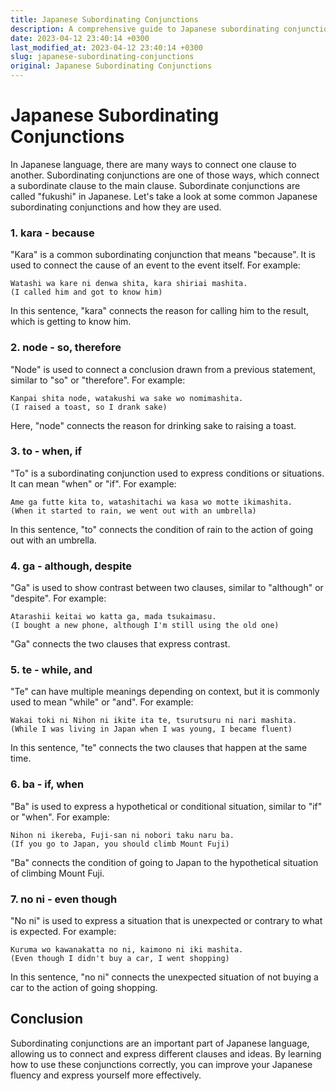 ```yaml
---
title: Japanese Subordinating Conjunctions
description: A comprehensive guide to Japanese subordinating conjunctions and how to use them correctly.
date: 2023-04-12 23:40:14 +0300
last_modified_at: 2023-04-12 23:40:14 +0300
slug: japanese-subordinating-conjunctions
original: Japanese Subordinating Conjunctions
---
```

# Japanese Subordinating Conjunctions

In Japanese language, there are many ways to connect one clause to another. Subordinating conjunctions are one of those ways, which connect a subordinate clause to the main clause. Subordinate conjunctions are called "fukushi" in Japanese. Let's take a look at some common Japanese subordinating conjunctions and how they are used.

### 1. kara - because

"Kara" is a common subordinating conjunction that means "because". It is used to connect the cause of an event to the event itself. For example:

```
Watashi wa kare ni denwa shita, kara shiriai mashita.
(I called him and got to know him)
```

In this sentence, "kara" connects the reason for calling him to the result, which is getting to know him. 

### 2. node - so, therefore

"Node" is used to connect a conclusion drawn from a previous statement, similar to "so" or "therefore". For example:

```
Kanpai shita node, watakushi wa sake wo nomimashita.
(I raised a toast, so I drank sake)
```

Here, "node" connects the reason for drinking sake to raising a toast.

### 3. to - when, if

"To" is a subordinating conjunction used to express conditions or situations. It can mean "when" or "if". For example:

```
Ame ga futte kita to, watashitachi wa kasa wo motte ikimashita.
(When it started to rain, we went out with an umbrella)
```

In this sentence, "to" connects the condition of rain to the action of going out with an umbrella. 

### 4. ga - although, despite

"Ga" is used to show contrast between two clauses, similar to "although" or "despite". For example:

```
Atarashii keitai wo katta ga, mada tsukaimasu.
(I bought a new phone, although I'm still using the old one)
```

"Ga" connects the two clauses that express contrast.

### 5. te - while, and

"Te" can have multiple meanings depending on context, but it is commonly used to mean "while" or "and". For example:

```
Wakai toki ni Nihon ni ikite ita te, tsurutsuru ni nari mashita.
(While I was living in Japan when I was young, I became fluent)
```

In this sentence, "te" connects the two clauses that happen at the same time.

### 6. ba - if, when

"Ba" is used to express a hypothetical or conditional situation, similar to "if" or "when". For example:

```
Nihon ni ikereba, Fuji-san ni nobori taku naru ba.
(If you go to Japan, you should climb Mount Fuji)
```

"Ba" connects the condition of going to Japan to the hypothetical situation of climbing Mount Fuji.

### 7. no ni - even though

"No ni" is used to express a situation that is unexpected or contrary to what is expected. For example:

```
Kuruma wo kawanakatta no ni, kaimono ni iki mashita.
(Even though I didn't buy a car, I went shopping)
```

In this sentence, "no ni" connects the unexpected situation of not buying a car to the action of going shopping.

## Conclusion

Subordinating conjunctions are an important part of Japanese language, allowing us to connect and express different clauses and ideas. By learning how to use these conjunctions correctly, you can improve your Japanese fluency and express yourself more effectively.